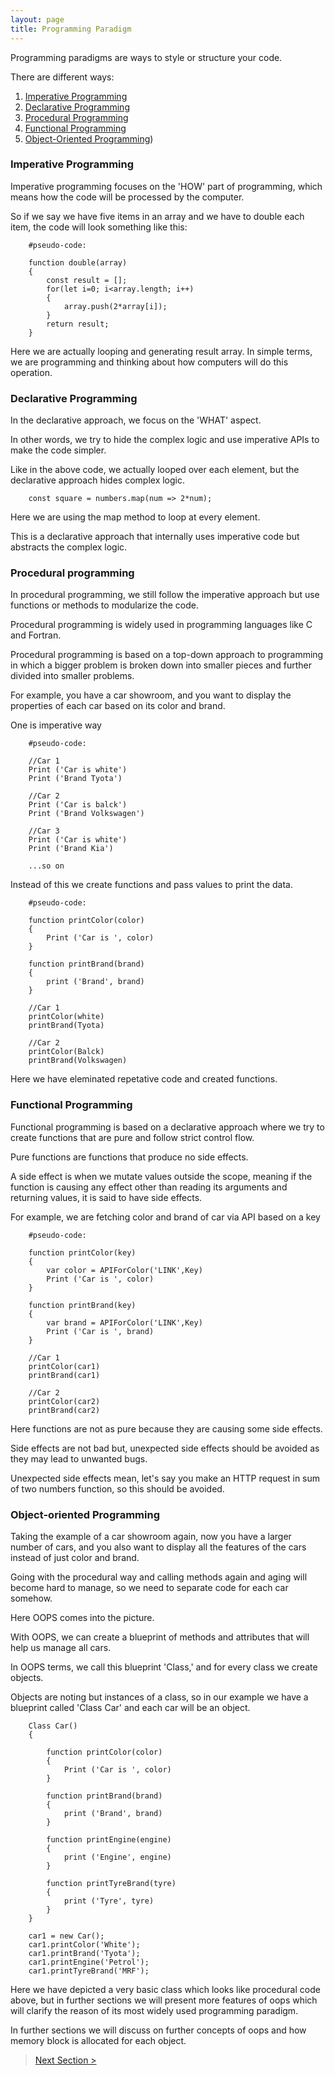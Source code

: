 ```yaml
---
layout: page
title: Programming Paradigm
---
```


Programming paradigms are ways to style or structure your code.  

There are different ways:  
1. [Imperative Programming](#imperative-programming)
2. [Declarative Programming](#declarative-programming)
3. [Procedural Programming](#procedural-programming)
4. [Functional Programming](#functional-programming)
5. [Object-Oriented Programming](#object-oriented-programming))

### Imperative Programming
Imperative programming focuses on the 'HOW' part of programming, which means how the code will be processed by the computer.  

So if we say we have five items in an array and we have to double each item, the code will look something like this:
```
    #pseudo-code: 

    function double(array)
    {
        const result = [];
        for(let i=0; i<array.length; i++)
        {
            array.push(2*array[i]);
        }
        return result;
    }
```
Here we are actually looping and generating result array. In simple terms, we are programming and thinking about how computers will do this operation.

### Declarative Programming 
In the declarative approach, we focus on the 'WHAT' aspect.  

In other words, we try to hide the complex logic and use imperative APIs to make the code simpler.  

Like in the above code, we actually looped over each element, but the declarative approach hides complex logic.  

```
    const square = numbers.map(num => 2*num);
```
Here we are using the map method to loop at every element.  

This is a declarative approach that internally uses imperative code but abstracts the complex logic. 

### Procedural programming  
In procedural programming, we still follow the imperative approach but use functions or methods to modularize the code.  

Procedural programming is widely used in programming languages like C and Fortran.  

Procedural programming is based on a top-down approach to programming in which a bigger problem is broken down into smaller pieces and further divided into smaller problems.  

For example, you have a car showroom, and you want to display the properties of each car based on its color and brand.  

One is imperative way
```
    #pseudo-code: 
    
    //Car 1
    Print ('Car is white')
    Print ('Brand Tyota')

    //Car 2
    Print ('Car is balck')
    Print ('Brand Volkswagen')

    //Car 3
    Print ('Car is white')
    Print ('Brand Kia')

    ...so on

```
Instead of this we create functions and pass values to print the data.

```
    #pseudo-code: 
    
    function printColor(color)
    {
        Print ('Car is ', color)
    }

    function printBrand(brand)
    {
        print ('Brand', brand)
    }

    //Car 1
    printColor(white)
    printBrand(Tyota)

    //Car 2
    printColor(Balck)
    printBrand(Volkswagen)
```

Here we have eleminated repetative code and created functions.  

### Functional Programming
Functional programming is based on a declarative approach where we try to create functions that are pure and follow strict control flow.  

Pure functions are functions that produce no side effects.  

A side effect is when we mutate values outside the scope, meaning if the function is causing any effect other than reading its arguments and returning values, it is said to have side effects.  

For example, we are fetching color and brand of car via API based on a key
```
    #pseudo-code: 
    
    function printColor(key)
    {
        var color = APIForColor('LINK',Key)
        Print ('Car is ', color)
    }

    function printBrand(key)
    {
        var brand = APIForColor('LINK',Key)
        Print ('Car is ', brand)
    }

    //Car 1
    printColor(car1)
    printBrand(car1)

    //Car 2
    printColor(car2)
    printBrand(car2)
```

Here functions are not as pure because they are causing some side effects.  

Side effects are not bad but, unexpected side effects should be avoided as they may lead to unwanted bugs.

Unexpected side effects mean, let's say you make an HTTP request in sum of two numbers function, so this should be avoided.  

### Object-oriented Programming
Taking the example of a car showroom again, now you have a larger number of cars, and you also want to display all the features of the cars instead of just color and brand.  

Going with the procedural way and calling methods again and aging will become hard to manage, so we need to separate code for each car somehow.  

Here OOPS comes into the picture.  

With OOPS, we can create a blueprint of methods and attributes that will help us manage all cars.  

In OOPS terms, we call this blueprint 'Class,' and for every class we create objects.  

Objects are noting but instances of a class, so in our example we have a blueprint called 'Class Car' and each car will be an object.

```
    Class Car()
    {

        function printColor(color)
        {
            Print ('Car is ', color)
        }

        function printBrand(brand)
        {
            print ('Brand', brand)
        }

        function printEngine(engine)
        {
            print ('Engine', engine)
        }

        function printTyreBrand(tyre)
        {
            print ('Tyre', tyre)
        }
    }

    car1 = new Car();
    car1.printColor('White');
    car1.printBrand('Tyota');
    car1.printEngine('Petrol');
    car1.printTyreBrand('MRF');
```

Here we have depicted a very basic class which looks like procedural code above, but in further sections we will present more features of oops which will clarify the reason of its most widely used programming paradigm.

In further sections we will discuss on further concepts of oops and how memory block is allocated for each object.  

> [Next Section >](oops-basics.md)
